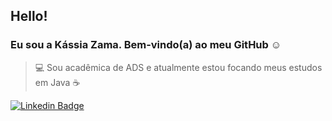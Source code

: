 ## Hello! 
### Eu sou a Kássia Zama. Bem-vindo(a) ao meu GitHub ☺

> 💻 Sou acadêmica de ADS e atualmente estou focando meus estudos em Java ☕

[![Linkedin Badge](https://img.shields.io/badge/-LinkedIn-blue?style=flat-square&logo=Linkedin&logoColor=white&link=https://www.linkedin.com/in/kassiazama/)](https://www.linkedin.com/in/kassiazama/)
